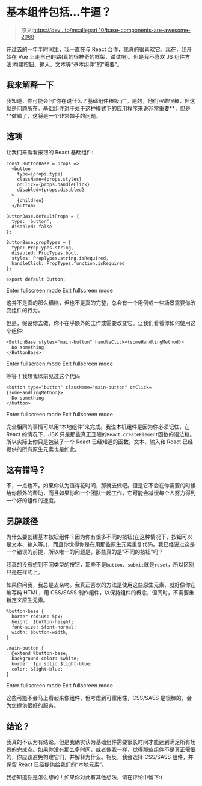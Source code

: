 # 基本组件包括...牛逼？

> 原文:[https://dev . to/mcallegari 10/base-components-are-awesome-2068](https://dev.to/mcallegari10/base-components-are-awesome-2068)

在过去的一年半时间里，我一直在与 React 合作，我真的很喜欢它。现在，我开始在 Vue 上走自己的路(真的很神奇的框架，试试吧)。但是我不喜欢 JS 组件方法:构建按钮、输入、文本等“基本组件”的“需要”。

## 我来解释一下

我知道，你可能会问“你在说什么？基础组件棒极了”。是的，他们*可能*很棒，但这就是问题所在。基础组件对于处于这种模式下的应用程序来说非常重要**，但是**做错了，这将是一个非常棘手的问题。

## 选项

让我们来看看按钮的 React 基础组件:

```
const ButtonBase = props =>
  <button
    type={props.type}
    className={props.styles}
    onClick={props.handleClick}
    disabled={props.disabled}
  >
    {children}
  </button>

ButtonBase.defaultProps = {
  type: 'button',
  disabled: false
};

ButtonBase.propTypes = {
  type: PropTypes.string,
  disabled: PropTypes.bool,
  styles: PropTypes.string.isRequired,
  handleClick: PropTypes.function.isRequired
};

export default Button; 
```

Enter fullscreen mode Exit fullscreen mode

这并不是真的那么糟糕，但也不是真的完整，总会有一个用例或一些场景需要你改变组件的行为。

但是，假设你去做，你不在乎额外的工作或需要改变它。让我们看看你如何使用这个组件:

```
<ButtonBase styles="main-button" handleClick={someHandlingMethod}>
  Do something
</ButtonBase> 
```

Enter fullscreen mode Exit fullscreen mode

等等！我想我以前见过这个代码

```
<button type="button" className="main-button" onClick={someHandlingMethod}>
  Do something
</button> 
```

Enter fullscreen mode Exit fullscreen mode

完全相同的事情可以用“本地组件”来完成。我说本机组件是因为你必须记住，在 React 的情况下，JSX 只是那些真正丑陋的`React.createElement`函数的语法糖。所以实际上你只是包装了一个 React 已经知道的函数。文本、输入和 React 已经提供的所有原生元素也是如此。

## 这有错吗？

不，一点也不。如果你认为值得花时间，那就去做吧。但是它不会在你需要的时候给你额外的帮助，而且如果你和一个团队一起工作，它可能会减慢每个人努力得到一个好的组件的速度。

## 另辟蹊径

为什么要创建基本按钮组件？因为你有很多不同的按钮(在这种情况下，按钮可以是文本、输入等。)，而且你觉得你是在用那些原生元素重复代码。我已经说过这是一个错误的前提，所以唯一的问题是，那些真的是“不同的按钮”吗？

我真的没有想到不同类型的按钮，那些不是`button`、`submit`就是`reset`，所以区别只是在样式上。

如果你问我，我总是去亲吻。我真正喜欢的方法是使用这些原生元素，就好像你在编写纯 HTML，用 CSS/SASS 制作组件，以保持组件的概念，但同时，不需要重新定义原生元素。

```
%button-base {
  border-radius: 5px;
  height: $button-height;
  font-size: $font-normal;
  width: $button-width;
}

.main-button {
  @extend %button-base;
  background-color: $white;
  border: 1px solid $light-blue;
  color: $light-blue;
} 
```

Enter fullscreen mode Exit fullscreen mode

这些可能不会马上看起来像组件，但考虑到可重用性，CSS/SASS 是很棒的，会为您提供很好的服务。

## 结论？

我真的不认为有结论。但是我确实认为基础组件需要很长时间才能达到满足所有场景的完成点。如果你没有那么多时间，或者像我一样，觉得那些组件不是真正需要的，你应该避免构建它们，并解释为什么。相反，我会选择 CSS/SASS 组件，并保留 React 已经提供给我们的“本地元素”。

我想知道你是怎么想的！如果你对此有其他想法，请在评论中留下:)